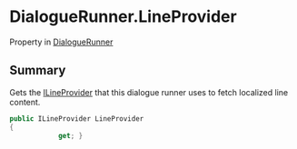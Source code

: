 # DialogueRunner.LineProvider

Property in [DialogueRunner](/docs/api/csharp/yarn.unity.dialoguerunner.md)

## Summary


Gets the  <a href="ilineprovider.md">ILineProvider</a>  that this dialogue runner uses
to fetch localized line content.


```csharp
public ILineProvider LineProvider
{
            get; }
```

